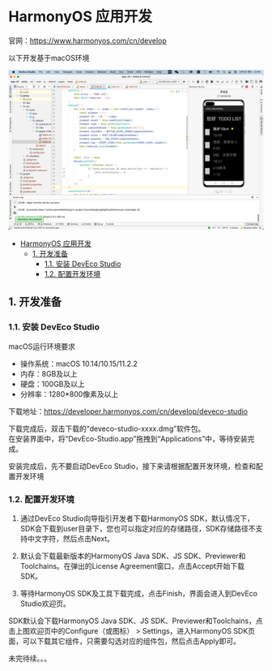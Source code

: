 # HarmonyOS 应用开发

官网：https://www.harmonyos.com/cn/develop  

以下开发基于macOS环境  

![image](images/default.png)

- [HarmonyOS 应用开发](#harmonyos-应用开发)
  - [1. 开发准备](#1-开发准备)
    - [1.1. 安装 DevEco Studio](#11-安装-deveco-studio)
    - [1.2. 配置开发环境](#12-配置开发环境)

## 1. 开发准备

### 1.1. 安装 DevEco Studio

macOS运行环境要求

- 操作系统：macOS 10.14/10.15/11.2.2
- 内存：8GB及以上
- 硬盘：100GB及以上
- 分辨率：1280*800像素及以上

下载地址：https://developer.harmonyos.com/cn/develop/deveco-studio  

下载完成后，双击下载的“deveco-studio-xxxx.dmg”软件包。  
在安装界面中，将“DevEco-Studio.app”拖拽到“Applications”中，等待安装完成。  

安装完成后，先不要启动DevEco Studio，接下来请根据配置开发环境，检查和配置开发环境

### 1.2. 配置开发环境

1. 通过DevEco Studio向导指引开发者下载HarmonyOS SDK，默认情况下，SDK会下载到user目录下，您也可以指定对应的存储路径，SDK存储路径不支持中文字符，然后点击Next。

2. 默认会下载最新版本的HarmonyOS Java SDK、JS SDK、Previewer和Toolchains。在弹出的License Agreement窗口，点击Accept开始下载SDK。

3. 等待HarmonyOS SDK及工具下载完成，点击Finish，界面会进入到DevEco Studio欢迎页。

SDK默认会下载HarmonyOS Java SDK、JS SDK、Previewer和Toolchains，点击上图欢迎页中的Configure（或图标） > Settings，进入HarmonyOS SDK页面，可以下载其它组件，只需要勾选对应的组件包，然后点击Apply即可。  

未完待续。。。



